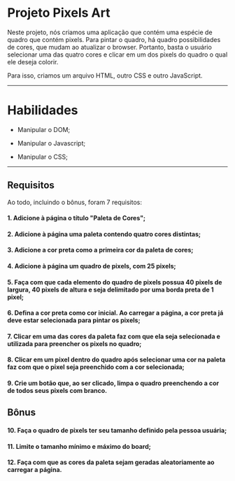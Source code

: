 # Projeto Pixels Art

Neste projeto, nós criamos uma aplicação que contém uma espécie de quadro que contém pixels. Para pintar o quadro, há quadro possibilidades de cores, que mudam ao atualizar o browser. Portanto, basta o usuário selecionar uma das quatro cores e clicar em um dos pixels do quadro o qual ele deseja colorir.

Para isso, criamos um arquivo HTML, outro CSS e outro JavaScript.

---

# Habilidades

- Manipular o DOM;

- Manipular o Javascript;

- Manipular o CSS;

---

## Requisitos

Ao todo, incluindo o bônus, foram 7 requisitos:

#### 1. Adicione à página o título "Paleta de Cores";

#### 2. Adicione à página uma paleta contendo quatro cores distintas;

#### 3. Adicione a cor preta como a primeira cor da paleta de cores;

#### 4. Adicione à página um quadro de pixels, com 25 pixels;

#### 5. Faça com que cada elemento do quadro de pixels possua 40 pixels de largura, 40 pixels de altura e seja delimitado por uma borda preta de 1 pixel;

#### 6. Defina a cor preta como cor inicial. Ao carregar a página, a cor preta já deve estar selecionada para pintar os pixels;

#### 7. Clicar em uma das cores da paleta faz com que ela seja selecionada e utilizada para preencher os pixels no quadro;

#### 8. Clicar em um pixel dentro do quadro após selecionar uma cor na paleta faz com que o pixel seja preenchido com a cor selecionada;

#### 9. Crie um botão que, ao ser clicado, limpa o quadro preenchendo a cor de todos seus pixels com branco.

## Bônus

#### 10. Faça o quadro de pixels ter seu tamanho definido pela pessoa usuária;

#### 11. Limite o tamanho mínimo e máximo do board;

#### 12. Faça com que as cores da paleta sejam geradas aleatoriamente ao carregar a página.